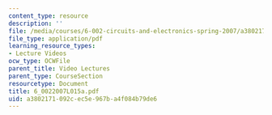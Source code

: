 ```yaml
---
content_type: resource
description: ''
file: /media/courses/6-002-circuits-and-electronics-spring-2007/a3802171092cec5e967ba4f084b79de6_6_0022007L015a.pdf
file_type: application/pdf
learning_resource_types:
- Lecture Videos
ocw_type: OCWFile
parent_title: Video Lectures
parent_type: CourseSection
resourcetype: Document
title: 6_0022007L015a.pdf
uid: a3802171-092c-ec5e-967b-a4f084b79de6
---
```

